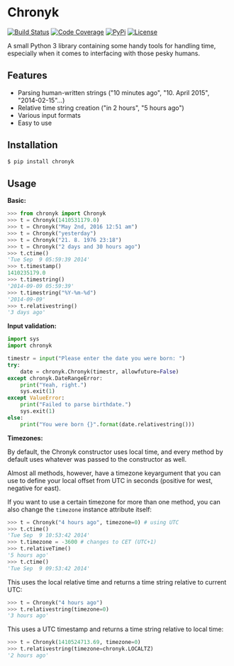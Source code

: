 Chronyk
======

[![Build Status](http://img.shields.io/travis/KoffeinFlummi/Chronyk.svg)](https://travis-ci.org/KoffeinFlummi/Chronyk) [![Code Coverage](http://img.shields.io/coveralls/KoffeinFlummi/Chronyk.svg)](https://coveralls.io/r/KoffeinFlummi/Chronyk) [![PyPi](http://img.shields.io/pypi/v/Chronyk.svg)](https://pypi.python.org/pypi/Chronyk) [![License](http://img.shields.io/pypi/l/Chronyk.svg)](https://github.com/KoffeinFlummi/Chronyk/blob/master/LICENSE)

A small Python 3 library containing some handy tools for handling time, especially when it comes to interfacing with those pesky humans.


## Features
- Parsing human-written strings ("10 minutes ago", "10. April 2015", "2014-02-15"...)
- Relative time string creation ("in 2 hours", "5 hours ago")
- Various input formats
- Easy to use


## Installation

```bash
$ pip install chronyk
```


## Usage

**Basic:**

```python
>>> from chronyk import Chronyk
>>> t = Chronyk(1410531179.0)
>>> t = Chronyk("May 2nd, 2016 12:51 am")
>>> t = Chronyk("yesterday")
>>> t = Chronyk("21. 8. 1976 23:18")
>>> t = Chronyk("2 days and 30 hours ago")
>>> t.ctime()
'Tue Sep  9 05:59:39 2014'
>>> t.timestamp()
1410235179.0
>>> t.timestring()
'2014-09-09 05:59:39'
>>> t.timestring("%Y-%m-%d")
'2014-09-09'
>>> t.relativestring()
'3 days ago'
```

**Input validation:**

```python
import sys
import chronyk

timestr = input("Please enter the date you were born: ")
try:
    date = chronyk.Chronyk(timestr, allowfuture=False)
except chronyk.DateRangeError:
    print("Yeah, right.")
    sys.exit(1)
except ValueError:
    print("Failed to parse birthdate.")
    sys.exit(1)
else:
    print("You were born {}".format(date.relativestring()))
```

**Timezones:**

By default, the Chronyk constructor uses local time, and every method by default uses whatever was passed to the constructor as well.

Almost all methods, however, have a timezone keyargument that you can use to define your local offset from UTC in seconds (positive for west, negative for east).

If you want to use a certain timezone for more than one method, you can also change the `timezone` instance attribute itself:
```python
>>> t = Chronyk("4 hours ago", timezone=0) # using UTC
>>> t.ctime()
'Tue Sep  9 10:53:42 2014'
>>> t.timezone = -3600 # changes to CET (UTC+1)
>>> t.relativeTime()
'5 hours ago'
>>> t.ctime()
'Tue Sep  9 09:53:42 2014'
```

This uses the local relative time and returns a time string relative to current UTC:
```python
>>> t = Chronyk("4 hours ago")
>>> t.relativestring(timezone=0)
'3 hours ago'
```

This uses a UTC timestamp and returns a time string relative to local time:
```python
>>> t = Chronyk(1410524713.69, timezone=0)
>>> t.relativestring(timezone=chronyk.LOCALTZ)
'2 hours ago'
```
